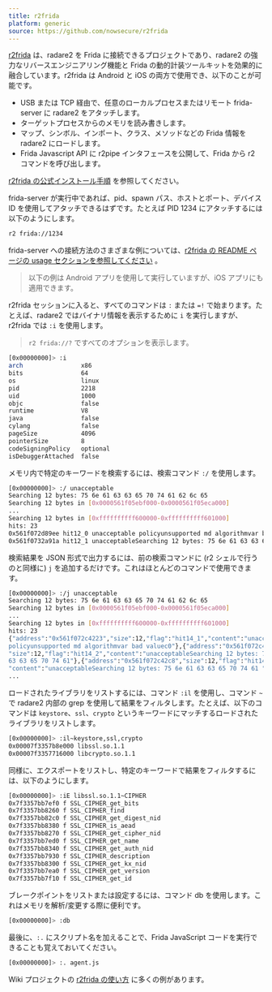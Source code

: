 ```yaml
---
title: r2frida
platform: generic
source: https://github.com/nowsecure/r2frida
---
```


[r2frida](https://github.com/nowsecure/r2frida "r2frida on Github") は、radare2 を Frida に接続できるプロジェクトであり、radare2 の強力なリバースエンジニアリング機能と Frida の動的計装ツールキットを効果的に融合しています。r2frida は Android と iOS の両方で使用でき、以下のことが可能です。

- USB または TCP 経由で、任意のローカルプロセスまたはリモート frida-server に radare2 をアタッチします。
- ターゲットプロセスからのメモリを読み書きします。
- マップ、シンボル、インポート、クラス、メソッドなどの Frida 情報を radare2 にロードします。
- Frida Javascript API に r2pipe インタフェースを公開して、Frida から r2 コマンドを呼び出します。

[r2frida の公式インストール手順](https://github.com/nowsecure/r2frida/blob/master/README.md#installation "r2frida installation instructions") を参照してください。

frida-server が実行中であれば、pid、spawn パス、ホストとポート、デバイス ID を使用してアタッチできるはずです。たとえば PID 1234 にアタッチするには以下のようにします。

```bash
r2 frida://1234
```

frida-server への接続方法のさまざまな例については、[r2frida の README ページの usage セクションを参照してください](https://github.com/nowsecure/r2frida/blob/master/README.md#usage "r2frida usage") 。

> 以下の例は Android アプリを使用して実行していますが、iOS アプリにも適用できます。

r2frida セッションに入ると、すべてのコマンドは `:` または `=!` で始まります。たとえば、radare2 ではバイナリ情報を表示するために `i` を実行しますが、r2frida では `:i` を使用します。

> `r2 frida://?` ですべてのオプションを表示します。

```bash
[0x00000000]> :i
arch                x86
bits                64
os                  linux
pid                 2218
uid                 1000
objc                false
runtime             V8
java                false
cylang              false
pageSize            4096
pointerSize         8
codeSigningPolicy   optional
isDebuggerAttached  false
```

メモリ内で特定のキーワードを検索するには、検索コマンド `:/` を使用します。

```bash
[0x00000000]> :/ unacceptable
Searching 12 bytes: 75 6e 61 63 63 65 70 74 61 62 6c 65
Searching 12 bytes in [0x0000561f05ebf000-0x0000561f05eca000]
...
Searching 12 bytes in [0xffffffffff600000-0xffffffffff601000]
hits: 23
0x561f072d89ee hit12_0 unacceptable policyunsupported md algorithmvar bad valuec
0x561f0732a91a hit12_1 unacceptableSearching 12 bytes: 75 6e 61 63 63 65 70 74 61
```

検索結果を JSON 形式で出力するには、前の検索コマンドに (r2 シェルで行うのと同様に) `j` を追加するだけです。これはほとんどのコマンドで使用できます。

```bash
[0x00000000]> :/j unacceptable
Searching 12 bytes: 75 6e 61 63 63 65 70 74 61 62 6c 65
Searching 12 bytes in [0x0000561f05ebf000-0x0000561f05eca000]
...
Searching 12 bytes in [0xffffffffff600000-0xffffffffff601000]
hits: 23
{"address":"0x561f072c4223","size":12,"flag":"hit14_1","content":"unacceptable \
policyunsupported md algorithmvar bad valuec0"},{"address":"0x561f072c4275", \
"size":12,"flag":"hit14_2","content":"unacceptableSearching 12 bytes: 75 6e 61 \
63 63 65 70 74 61"},{"address":"0x561f072c42c8","size":12,"flag":"hit14_3", \
"content":"unacceptableSearching 12 bytes: 75 6e 61 63 63 65 70 74 61 "},
...
```

ロードされたライブラリをリストするには、コマンド `:il` を使用し、コマンド `~` で radare2 内部の grep を使用して結果をフィルタします。たとえば、以下のコマンドは `keystore`、`ssl`、`crypto` というキーワードにマッチするロードされたライブラリをリストします。

```bash
[0x00000000]> :il~keystore,ssl,crypto
0x00007f3357b8e000 libssl.so.1.1
0x00007f3357716000 libcrypto.so.1.1
```

同様に、エクスポートをリストし、特定のキーワードで結果をフィルタするには、以下のようにします。

```bash
[0x00000000]> :iE libssl.so.1.1~CIPHER
0x7f3357bb7ef0 f SSL_CIPHER_get_bits
0x7f3357bb8260 f SSL_CIPHER_find
0x7f3357bb82c0 f SSL_CIPHER_get_digest_nid
0x7f3357bb8380 f SSL_CIPHER_is_aead
0x7f3357bb8270 f SSL_CIPHER_get_cipher_nid
0x7f3357bb7ed0 f SSL_CIPHER_get_name
0x7f3357bb8340 f SSL_CIPHER_get_auth_nid
0x7f3357bb7930 f SSL_CIPHER_description
0x7f3357bb8300 f SSL_CIPHER_get_kx_nid
0x7f3357bb7ea0 f SSL_CIPHER_get_version
0x7f3357bb7f10 f SSL_CIPHER_get_id
```

ブレークポイントをリストまたは設定するには、コマンド db を使用します。これはメモリを解析/変更する際に便利です。

```bash
[0x00000000]> :db
```

最後に、`:.` にスクリプト名を加えることで、Frida JavaScript コードを実行できることも覚えておいてください。

```bash
[0x00000000]> :. agent.js
```

Wiki プロジェクトの [r2frida の使い方](https://github.com/enovella/r2frida-wiki "Using r2frida") に多くの例があります。
